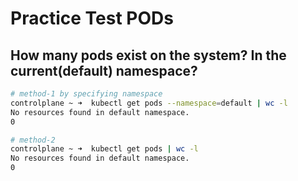 # Practice Test PODs 

## How many pods exist on the system? In the current(default) namespace? 

```bash 
# method-1 by specifying namespace 
controlplane ~ ➜  kubectl get pods --namespace=default | wc -l 
No resources found in default namespace.
0

# method-2
controlplane ~ ➜  kubectl get pods | wc -l 
No resources found in default namespace.
0

```